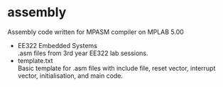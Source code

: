 # assembly
Assembly code written for MPASM compiler on MPLAB 5.00

- EE322 Embedded Systems</br>
    .asm files from 3rd year EE322 lab sessions.
- template.txt</br>
    Basic template for .asm files with include file, reset vector, interrupt vector, initialisation, and main code.
